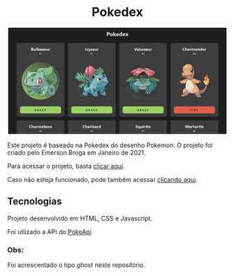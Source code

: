 <h1 align="center"> Pokedex </h1>

<p align="center">
  <img src="./pokedex-cover.jpg" width="500" >
</p>

Este projeto é baseado na Pokedex do desenho Pokemon. O projeto foi criado pelo Emerson Broga em Janeiro de 2021.

Para acessar o projeto, basta [clicar aqui](https://danieldpalma.github.io/portfolio/).

Caso não esteja funcionado, pode também acessar [clicando aqui](https://danieldpalma.github.io/portfolio/).

## Tecnologias

Projeto desenvolvido em HTML, CSS e Javascript.

Foi utlizado a API do [PokeApi](https://pokeapi.co/)

### Obs:

Foi acrescentado o tipo _ghost_ neste repositório.
